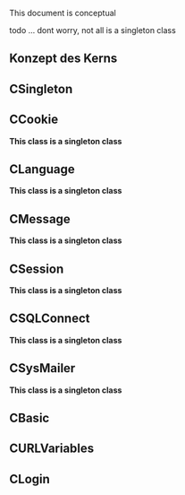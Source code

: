 
This document is conceptual
	
todo ... dont worry, not all is a singleton class
	
## Konzept des Kerns


## CSingleton

## CCookie

  **This class is a singleton class**

## CLanguage

  **This class is a singleton class**

## CMessage

  **This class is a singleton class**

## CSession

  **This class is a singleton class**

## CSQLConnect

  **This class is a singleton class**

## CSysMailer

  **This class is a singleton class**

## CBasic

## CURLVariables
    
## CLogin